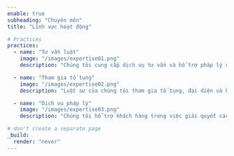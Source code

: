```yaml
---
enable: true
subheading: "Chuyên môn"
title: "Lĩnh vực hoạt động"

# Practices
practices:
  - name: "Tư vấn luật"
    image: "/images/expertise01.png"
    description: "Chúng tôi cung cấp dịch vụ tư vấn và hỗ trợ pháp lý cho cá nhân, doanh nghiệp và tổ chức, giúp họ hiểu và tuân thủ các quy định pháp lý. Luật sư của chúng tôi có kiến thức sâu rộng về hệ thống pháp luật cũng như kinh nghiệm thực tiễn trong việc áp dụng pháp luật vào các tình huống cụ thể. Dịch vụ này bao gồm việc soạn thảo văn bản pháp lý, đưa ra lời khuyên pháp lý, và giải quyết các vấn đề pháp lý phức tạp."

  - name: "Tham gia tố tụng"
    image: "/images/expertise02.png"
    description: "Luật sư của chúng tôi tham gia tố tụng, đại diện và bào chữa cho khách hàng trong các vụ án pháp lý. Dựa trên chi tiết vụ án, chuẩn bị và đưa ra lời khai, bằng chứng và lập luận hợp pháp để bảo vệ quyền lợi của khách hàng. Bên cạnh đó, chúng tôi cũng tham gia trong các phiên tòa, đàm phán ngoại tòa, và soạn thảo các tài liệu pháp lý cần thiết."

  - name: "Dịch vụ pháp lý"
    image: "/images/expertise03.png"
    description: "Chúng tôi hỗ trợ khách hàng trong việc giải quyết các vấn đề pháp lý như soạn thảo và đánh giá các văn bản pháp lý như hợp đồng, thỏa thuận, và tài liệu pháp lý. Ngoài ra, chúng tôi cũng hỗ trợ, hướng dẫn giải quyết tranh chấp pháp lý, đàm phán hòa giải, và đại diện cho khách hàng trong các thủ tục pháp lý."

# don't create a separate page
_build:
  render: "never"
---
```

